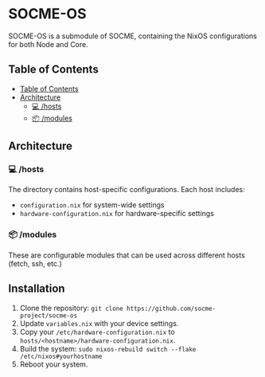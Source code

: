 # SOCME-OS

SOCME-OS is a submodule of SOCME, containing the NixOS configurations for both Node and Core.

## Table of Contents

- [Table of Contents](#table-of-contents)
- [Architecture](#architecture)
  - [💻 /hosts](#-hosts)
  - [📦 /modules](#-modules)

## Architecture

### 💻 /hosts

The directory contains host-specific configurations. Each host includes:

- `configuration.nix` for system-wide settings
- `hardware-configuration.nix` for hardware-specific settings

### 📦 /modules

These are configurable modules that can be used across different hosts (fetch, ssh, etc.)

## Installation

1. Clone the repository:
`git clone https://github.com/socme-project/socme-os`
2. Update `variables.nix` with your device settings.
3. Copy your `/etc/hardware-configuration.nix` to `hosts/<hostname>/hardware-configuration.nix`.
4. Build the system:
`sudo nixos-rebuild switch --flake /etc/nixos#yourhostname`
5. Reboot your system.
